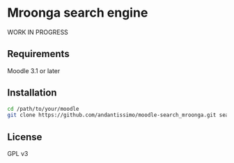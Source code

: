 # Mroonga search engine

WORK IN PROGRESS

## Requirements

Moodle 3.1 or later

## Installation

```bash
cd /path/to/your/moodle
git clone https://github.com/andantissimo/moodle-search_mroonga.git search/engine/mroonga
```

## License

GPL v3
